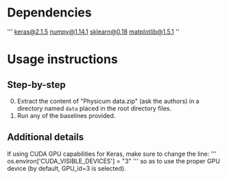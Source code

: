 # Dependencies

'''
keras@2.1.5
numpy@1.14.1
sklearn@0.18
matplotlib@1.5.1
''

# Usage instructions

## Step-by-step

0. Extract the content of "Physicum data.zip" (ask the authors) in a directory named `data` placed in the root directory files.
1. Run any of the baselines provided.

## Additional details

If using CUDA GPU capabilities for Keras, make sure to change the line:
'''
os.environ['CUDA_VISIBLE_DEVICES'] = "3"
'''
so as to use the proper GPU device (by default, GPU_id=3 is selected).